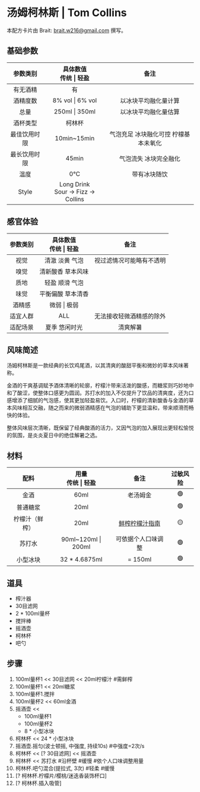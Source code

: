 # **汤姆柯林斯 | Tom Collins**

本配方卡片由 Brait: <brait.w216@gmail.com> 撰写。

## 基础参数

|参数类别|具体数值<br>传统 \| 轻盈 |备注|
|:-:|:-:|:-:|
|有无酒精|有||
|酒精度数|8% vol \| 6% vol|以冰块平均融化量计算|
|总量|250ml \| 350ml|以冰块平均融化量估算|
|酒杯类型|柯林杯||
|最佳饮用时限|10min~15min|气泡充足 冰块融化可控 柠檬基本未氧化|
|最长饮用时限|45min|气泡流失 冰块完全融化|
|温度|0°C|带有冰块随饮|
|Style|Long Drink<br>Sour -> Fizz -> Collins||

## 感官体验

|参数类别|具体数值<br>传统 \| 轻盈 |备注|
|:-:|:-:|:-:|
|视觉|清澈 淡黄 气泡|视过滤情况可能略有不透明|
|嗅觉|清新酸香 草本风味||
|质地|轻盈 顺滑 气泡||
|味觉|平衡偏酸 草本清香||
|酒精感|微弱 \| 极弱||
|适宜人群|ALL|无法接收轻微酒精感的除外|
|适配场景|夏季 悠闲时光|清爽解暑|

## 风味简述

汤姆柯林斯是一款经典的长饮鸡尾酒，以其清爽的酸甜平衡和微妙的草本风味著称。

金酒的干爽基调赋予酒体清晰的轮廓，柠檬汁带来活泼的酸感，而糖浆则巧妙地中和了酸涩，使整体口感更为圆润。苏打水的加入不仅提升了饮品的清爽度，还为口感增添了细腻的气泡感，使其更加轻盈易饮。入口时，柠檬的清新酸香与金酒的草本风味相互交融，随之而来的微弱酒精感在气泡的辅助下更显温和，带来顺滑而畅快的体验。

整体风味层次清晰，既保留了经典酸酒的活力，又因气泡的加入展现出更轻松愉悦的氛围，是炎炎夏日中的绝佳解暑之选。

## 材料

|配料|用量<br>传统 \| 轻盈 |备注|过敏风险|
|:-:|:-:|:-:|:-:|
|金酒|60ml|老汤姆金|🟢|
|普通糖浆|20ml||🟢|
|柠檬汁（鲜榨）|20ml|[鲜榨柠檬汁指南](../../中间产物制备参考/鲜榨（黄）柠檬汁.md)|🟡|
|苏打水|90ml~120ml \| 200ml|可依据个人口味调整|🟢|
|小型冰块|32 \* 4.6875ml|= 150ml|🟢|

## 道具

- 榨汁器
- 30目滤网
- 2 \* 100ml量杯
- 搅拌棒
- 摇酒壶
- 柯林杯
- 吧勺

## 步骤

1. 100ml量杯1 \<\< 30目滤网 \<\< 20ml柠檬汁 #需鲜榨
2. 100ml量杯1 \<\< 20ml糖浆
3. 100ml量杯1.搅拌
4. 100ml量杯2 \<\< 60ml金酒
5. 摇酒壶 \<\<
    - 100ml量杯1
    - 100ml量杯2
    - 8 \* 小型冰块
6. 柯林杯 \<\< 24 \* 小型冰块
7. 摇酒壶.摇匀(波士顿摇, 中强度, 持续10s) #中强度=2次/s
8. 柯林杯 \<\< [? 30目滤网] \<\< 摇酒壶
9. 柯林杯 \<\< 苏打水 #沿杯壁 #缓慢 #依个人口味调整用量
10. 柯林杯.吧勺混合(提拉式, 3次) #轻柔 #缓慢
11. [? 柯林杯.柠檬片/樱桃/迷迭香装饰杯口]
12. [? 柯林杯.插入吸管]
